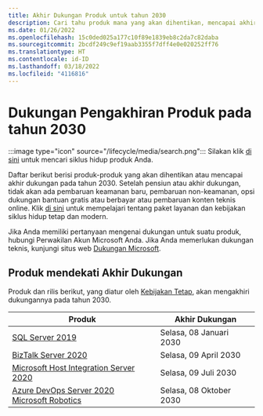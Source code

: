 ```yaml
---
title: Akhir Dukungan Produk untuk tahun 2030
description: Cari tahu produk mana yang akan dihentikan, mencapai akhir dukungan, atau beralih dari dukungan mainstream ke dukungan diperpanjang pada tahun 2030.
ms.date: 01/26/2022
ms.openlocfilehash: 15c0ded025a177c10f89e1839eb8c2da7c82daba
ms.sourcegitcommit: 2bcdf249c9ef19aab3355f7dff4e0e020252ff76
ms.translationtype: HT
ms.contentlocale: id-ID
ms.lasthandoff: 03/18/2022
ms.locfileid: "4116816"
---
```

# <a name="products-ending-support-in-2030"></a>Dukungan Pengakhiran Produk pada tahun 2030

:::image type="icon" source="/lifecycle/media/search.png":::
Silakan klik [di sini](/lifecycle/products/) untuk mencari siklus hidup produk Anda.

Daftar berikut berisi produk-produk yang akan dihentikan atau mencapai akhir dukungan pada tahun 2030. Setelah pensiun atau akhir dukungan, tidak akan ada pembaruan keamanan baru, pembaruan non-keamanan, opsi dukungan bantuan gratis atau berbayar atau pembaruan konten teknis online. Klik [di sini](/lifecycle/overview/product-end-of-support-overview) untuk mempelajari tentang paket layanan dan kebijakan siklus hidup tetap dan modern.

Jika Anda memiliki pertanyaan mengenai dukungan untuk suatu produk, hubungi Perwakilan Akun Microsoft Anda. Jika Anda memerlukan dukungan teknis, kunjungi situs web [Dukungan Microsoft](https://support.microsoft.com/contactus/?ws=support).





## <a name="products-reaching-end-of-support"></a>Produk mendekati Akhir Dukungan

Produk dan rilis berikut, yang diatur oleh [Kebijakan Tetap](/lifecycle/policies/fixed), akan mengakhiri dukungannya pada tahun 2030.

| Produk | Akhir Dukungan |
| --- | --- |
| [SQL Server 2019](/lifecycle/products/sql-server-2019?branch=live)<br> | Selasa, 08 Januari 2030 |
| [BizTalk Server 2020](/lifecycle/products/biztalk-server-2020?branch=live)<br> | Selasa, 09 April 2030 |
| [Microsoft Host Integration Server 2020](/lifecycle/products/microsoft-host-integration-server-2020?branch=live)<br> | Selasa, 09 Juli 2030 |
| [Azure DevOps Server 2020](/lifecycle/products/azure-devops-server-2020?branch=live)<br>[Microsoft Robotics](/lifecycle/products/microsoft-robotics?branch=live)<br> | Selasa, 08 Oktober 2030 |



